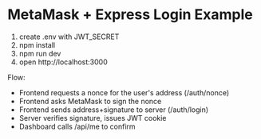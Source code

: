 # MetaMask + Express Login Example


1. create .env with JWT_SECRET
2. npm install
3. npm run dev
4. open http://localhost:3000


Flow:
- Frontend requests a nonce for the user's address (/auth/nonce)
- Frontend asks MetaMask to sign the nonce
- Frontend sends address+signature to server (/auth/login)
- Server verifies signature, issues JWT cookie
- Dashboard calls /api/me to confirm